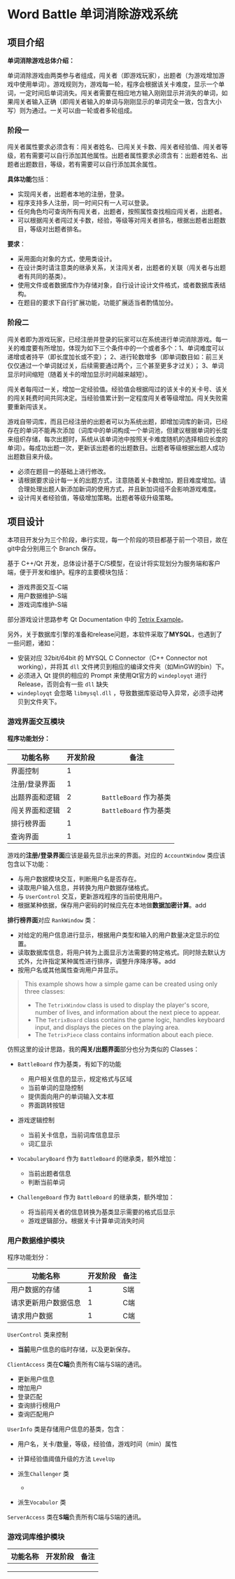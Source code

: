 # Word Battle 单词消除游戏系统

## **项目介绍**

**单词消除游戏总体介绍：** 

单词消除游戏由两类参与者组成，闯关者（即游戏玩家），出题者（为游戏增加游戏中使用单词）。游戏规则为，游戏每一轮，程序会根据该关卡难度，显示一个单词，一定时间后单词消失。闯关者需要在相应地方输入刚刚显示并消失的单词，如果闯关者输入正确（即闯关者输入的单词与刚刚显示的单词完全一致，包含大小写）则为通过。一关可以由一轮或者多轮组成。

### 阶段一

闯关者属性要求必须含有：闯关者姓名、已闯关关卡数、闯关者经验值、闯关者等级，若有需要可以自行添加其他属性。出题者属性要求必须含有：出题者姓名、出题者出题数目，等级，若有需要可以自行添加其余属性。

**具体功能**包括：

- 实现闯关者，出题者本地的注册，登录。
- 程序支持多人注册，同一时间只有一人可以登录。
- 任何角色均可查询所有闯关者，出题者，按照属性查找相应闯关者，出题者。
- 可以根据闯关者闯过关卡数，经验，等级等对闯关者排名，根据出题者出题数目，等级对出题者排名。

**要求**：

- 采用面向对象的方式，使用类设计。
- 在设计类时请注意类的继承关系，关注闯关者，出题者的关联（闯关者与出题者有共同的基类）。
- 使用文件或者数据库作为存储对象，自行设计设计文件格式，或者数据库表结构。
- 在题目的要求下自行扩展功能，功能扩展适当者酌情加分。

### 阶段二

闯关者即为游戏玩家，已经注册并登录的玩家可以在系统进行单词消除游戏。每一关的难度要有所增加，体现为如下三个条件中的一个或者多个：1、单词难度可以递增或者持平（即长度加长或不变）； 2、进行轮数增多（即单词数目如：前三关仅仅通过一个单词就过关，后续需要通过两个，三个甚至更多才过关）； 3、单词显示时间缩短（随着关卡的增加显示时间越来越短）。

闯关者每闯过一关，增加一定经验值。经验值会根据闯过的该关卡的关卡号、该关的闯关耗费时间共同决定。当经验值累计到一定程度闯关者等级增加。闯关失败需要重新闯该关。

游戏自带词库，而且已经注册的出题者可以为系统出题，即增加词库的新词，已经存在的单词不能再次添加（词库中的单词构成一个单词池，但建议根据单词的长度来组织存储，每次出题时，系统从该单词池中按照关卡难度随机的选择相应长度的单词）。每成功出题一次，更新该出题者的出题数目。出题者等级根据出题人成功出题数目来升级。

- 必须在题目一的基础上进行修改。
- 请根据要求设计每一关的出题方式，注意随着关卡数增加，题目难度增加。请合理处理出题人新添加新词的使用方式，并且新加词组不会影响游戏难度。
- 设计闯关者经验值，等级增加策略。出题者等级升级策略。



## 项目设计

本项目开发分为三个阶段，串行实现，每一个阶段的项目都基于前一个项目，故在git中会分别用三个 Branch 保存。

基于 C++/Qt 开发，总体设计基于C/S模型，在设计将实现划分为服务端和客户端，便于开发和维护。程序的主要模块包括：

- 游戏界面交互-C端
- 用户数据维护-S端
- 游戏词库维护-S端

部分游戏设计思路参考 Qt Documentation 中的 [Tetrix Example](https://doc.qt.io/qt-5/qtwidgets-widgets-tetrix-example.html)。

另外，关于数据库引擎的准备和release问题，本软件采取了**MYSQL**，也遇到了一些问题，诸如：

- 安装对应 32bit/64bit 的 MYSQL C Connector（C++ Connector not working），并将其 `dll` 文件拷贝到相应的编译文件夹（如MinGW的bin）下。
- 必须进入 Qt 提供的相应的 Prompt 来使用Qt官方的 `windeployqt` 进行Release，否则会有一些 `dll` 缺失
- `windeployqt` 会忽略 `libmysql.dll` ，导致数据库驱动导入异常，必须手动拷贝到文件夹下。

### 游戏界面交互模块

**程序功能划分：**

| 功能名称       | 开发阶段 | 备注                   |
| -------------- | -------- | ---------------------- |
| 界面控制       | 1        |                        |
| 注册/登录界面  | 1        |                        |
| 出题界面和逻辑 | 2        | `BattleBoard` 作为基类 |
| 闯关界面和逻辑 | 2        | `BattleBoard` 作为基类 |
| 排行榜界面     | 1        |                        |
| 查询界面       | 1        |                        |



游戏的**注册/登录界面**应该是最先显示出来的界面。对应的 `AccountWindow` 类应该包含以下功能：

- 与用户数据模块交互，判断用户名是否存在。
- 读取用户输入信息，并转换为用户数据存储格式。
- 与 `UserControl` 交互，更新游戏程序的当前使用用户。
- 根据某种依据，保存用户密码的时候应先在本地做**数据加密计算**。add

**排行榜界面**对应 `RankWindow` 类：

- 对给定的用户信息进行显示，根据用户类型和输入的用户数量决定显示的位置。
- 读取数据库信息，将用户转为上面显示方法需要的特定格式。同时除去默认方式外，允许指定某种属性进行排序，调整升序降序等。add
- 按用户名或其他属性查询用户并显示。

> This example shows how a simple game can be created using only three classes:
>
> - The `TetrixWindow` class is used to display the player's score, number of lives, and information about the next piece to appear.
> - The `TetrixBoard` class contains the game logic, handles keyboard input, and displays the pieces on the playing area.
> - The `TetrixPiece` class contains information about each piece.

仿照这里的设计思路，我的**闯关/出题界面**部分也分为类似的 Classes：

- `BattleBoard` 作为基类，有如下的功能
  - 用户相关信息的显示，规定格式与区域
  - 当前单词的显隐控制
  - 提供面向用户的单词输入文本框
  - 界面跳转按钮
- 游戏逻辑控制
  - 当前关卡信息，当前词库信息显示
  - 词汇显示

- `VocabularyBoard` 作为 `BattleBoard` 的继承类，额外增加：
  - 当前出题者信息
  - 判断当前单词
- `ChallengeBoard` 作为 `BattleBoard` 的继承类，额外增加：
  - 将当前闯关者的信息转换为基类显示需要的格式后显示
  - 游戏逻辑部分。根据关卡计算单词消失时间

### 用户数据维护模块

程序功能划分：

| 功能名称             | 开发阶段 | 备注 |
| -------------------- | -------- | ---- |
| 用户数据的存储       | 1        | S端  |
| 请求更新用户数据信息 | 1        | C端  |
| 请求用户数据         | 1        | C端  |

 `UserControl` 类来控制

- **当前**用户信息的临时存储，以及更新保存。

`ClientAccess` 类在**C端**负责所有C端与S端的通讯。

- 更新用户信息
- 增加用户
- 登录匹配
- 查询排行榜用户
- 查询匹配用户

`UserInfo` 类是存储用户信息的基类，包含：

- 用户名，关卡/数量，等级，经验值，游戏时间（min）属性

- 计算经验值阈值升级的方法 `LevelUp`

- 派生`Challenger` 类
  
  - 
  
- 派生`Vocabulor` 类

  

`ServerAccess` 类在**S端**负责所有C端与S端的通讯。

### 游戏词库维护模块

| 功能名称 | 开发阶段 | 备注 |
| -------- | -------- | ---- |
|          |          |      |
|          |          |      |
|          |          |      |